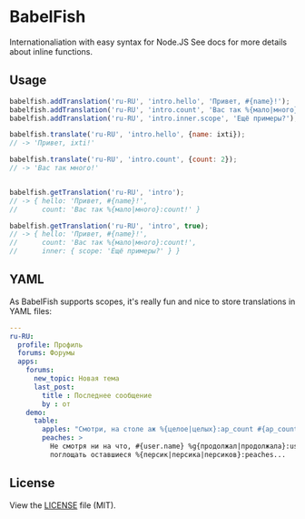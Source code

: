BabelFish
=========

Internationaliation with easy syntax for Node.JS
See docs for more details about inline functions.

## Usage

``` javascript
babelfish.addTranslation('ru-RU', 'intro.hello', 'Привет, #{name}!');
babelfish.addTranslation('ru-RU', 'intro.count', 'Вас так %{мало|много}:count!');
babelfish.addTranslation('ru-RU', 'intro.inner.scope', 'Ещё примеры?');

babelfish.translate('ru-RU', 'intro.hello', {name: ixti});
// -> 'Привет, ixti!'

babelfish.translate('ru-RU', 'intro.count', {count: 2});
// -> 'Вас так много!'


babelfish.getTranslation('ru-RU', 'intro');
// -> { hello: 'Привет, #{name}!',
//      count: 'Вас так %{мало|много}:count!' }

babelfish.getTranslation('ru-RU', 'intro', true);
// -> { hello: 'Привет, #{name}!',
//      count: 'Вас так %{мало|много}:count!',
//      inner: { scope: 'Ещё примеры?' } }
```

## YAML

As BabelFish supports scopes, it's really fun and nice to store translations in
YAML files:

``` yaml
---
ru-RU:
  profile: Профиль
  forums: Форумы
  apps:
    forums:
      new_topic: Новая тема
      last_post:
        title : Последнее сообщение
        by : от
    demo:
      table:
        apples: "Смотри, на столе аж %{целое|целых}:ap_count #{ap_count} %{яблоко|яблока|яблок}:ap_count"
        peaches: >
          Не смотря ни на что, #{user.name} %g{продолжал|продолжала}:user
          поглощать оставшиеся %{персик|персика|персиков}:peaches...
```

## License

View the [LICENSE](https://github.com/nodeca/babelfish.tools/blob/master/LICENSE) file (MIT).
